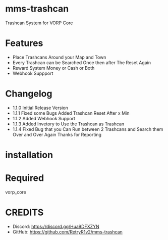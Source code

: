 # mms-trashcan

Trashcan System for VORP Core

# Features
 
- Place Trashcans Around your Map and Town
- Every Trashcan can be Searched Once then after The Reset Again
- Reward System Money or Cash or Both
- Webhook Suppport

# Changelog

- 1.1.0 Initial Release Version
- 1.1.1 Fixed some Bugs Added Trashcan Reset After x Min 
- 1.1.2 Added Webhook Support
- 1.1.3 Added Invetory to Use the Trashcan as Trashcan
- 1.1.4 Fixed Bug that you Can Run between 2 Trashcans and Search them Over and Over Again Thanks for Reporting
 
# installation 



# Required

vorp_core


# CREDITS
- Discord: https://discord.gg/Hua9DFXZYN
- GitHub: https://github.com/RetryR1v2/mms-trashcan